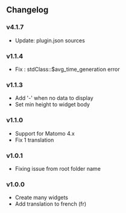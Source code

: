 ## Changelog

### v4.1.7

- Update: plugin.json sources

### v1.1.4

- Fix : stdClass::$avg_time_generation error

### v1.1.3

- Add '-' when no data to display
- Set min height to widget body

### v1.1.0

- Support for Matomo 4.x
- Fix 1 translation

### v1.0.1

- Fixing issue from root folder name

### v1.0.0

- Create many widgets
- Add translation to french (fr)